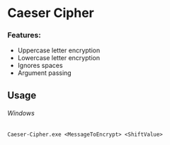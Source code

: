 # Caeser Cipher

### Features:
* Uppercase letter encryption
* Lowercase letter encryption
* Ignores spaces
* Argument passing


## Usage ##
###### Windows
``` 
Caeser-Cipher.exe <MessageToEncrypt> <ShiftValue>
```
